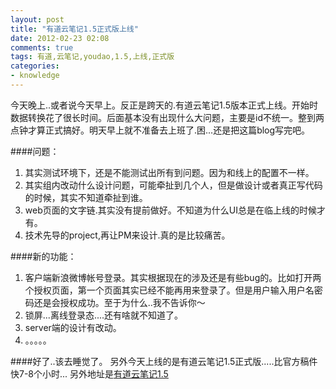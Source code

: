 ```yaml
---
layout: post
title: "有道云笔记1.5正式版上线"
date: 2012-02-23 02:08
comments: true
tags: 有道,云笔记,youdao,1.5,上线,正式版 
categories:
- knowledge
---
```

今天晚上..或者说今天早上。反正是跨天的.有道云笔记1.5版本正式上线。开始时数据转换花了很长时间。后面基本没有出现什么大问题，主要是id不统一。整到两点钟才算正式搞好。明天早上就不准备去上班了.困...还是把这篇blog写完吧。    
     
####问题：
 1. 其实测试环境下，还是不能测试出所有到问题。因为和线上的配置不一样。   
 2. 其实组内改动什么设计问题，可能牵扯到几个人，但是做设计或者真正写代码的时候，其实不知道牵扯到谁。   
 3. web页面的文字链.其实没有提前做好。不知道为什么UI总是在临上线的时候才有。
 4. 技术先导的project,再让PM来设计.真的是比较痛苦。
          
####新的功能：
 1. 客户端新浪微博帐号登录。其实根据现在的涉及还是有些bug的。比如打开两个授权页面，第一个页面其实已经不能再用来登录了。但是用户输入用户名密码还是会授权成功。至于为什么..我不告诉你～
 2. 锁屏...离线登录态....还有啥就不知道了。
 3. server端的设计有改动。
 4. 。。。。。
       
####好了..该去睡觉了。
另外今天上线的是有道云笔记1.5正式版.....比官方稿件快7-8个小时...
另外地址是[有道云笔记1.5](http://note.youdao.com)
